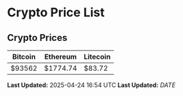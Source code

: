 # Crypto Price List

## Crypto Prices
| Bitcoin | Ethereum | Litecoin |
| ------- | -------- | -------- |
| $93562 | $1774.74 | $83.72 |
**Last Updated:** 2025-04-24 16:54 UTC
**Last Updated:** $DATE$
